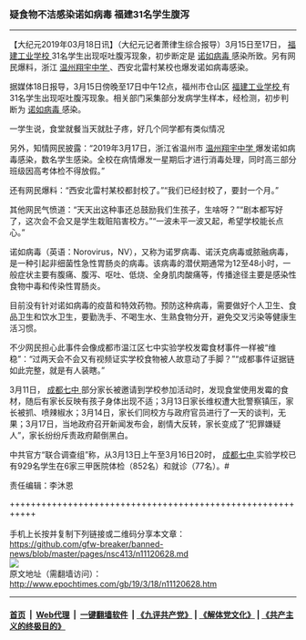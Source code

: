 ### 疑食物不洁感染诺如病毒 福建31名学生腹泻
------------------------

<p>
 【大纪元2019年03月18日讯】（大纪元记者萧律生综合报导）3月15日至17日，
 <a href="http://www.epochtimes.com/gb/tag/%E7%A6%8F%E5%BB%BA%E5%B7%A5%E4%B8%9A%E5%AD%A6%E6%A0%A1.html">
  福建工业学校
 </a>
 31名学生出现呕吐腹泻现象，初步断定是
 <a href="http://www.epochtimes.com/gb/tag/%E8%AF%BA%E5%A6%82%E7%97%85%E6%AF%92.html">
  诺如病毒
 </a>
 感染所致。另有网民爆料，浙江
 <a href="http://www.epochtimes.com/gb/tag/%E6%B8%A9%E5%B7%9E%E7%BF%94%E5%AE%87%E4%B8%AD%E5%AD%A6.html">
  温州翔宇中学
 </a>
 、西安北雷村某校也爆发诺如病毒感染。
</p>
<p>
 据媒体18日报导，3月15日傍晚至17日中午12点，福州市仓山区
 <a href="http://www.epochtimes.com/gb/tag/%E7%A6%8F%E5%BB%BA%E5%B7%A5%E4%B8%9A%E5%AD%A6%E6%A0%A1.html">
  福建工业学校
 </a>
 有31名学生出现呕吐腹泻现象。相关部门采集部分发病学生样本，经检测，初步判断为
 <a href="http://www.epochtimes.com/gb/tag/%E8%AF%BA%E5%A6%82%E7%97%85%E6%AF%92.html">
  诺如病毒
 </a>
 感染。
</p>
<p>
 一学生说，食堂就餐当天就肚子疼，好几个同学都有类似情况
</p>
<p>
 另外，知情网民披露：“2019年3月17日，浙江省温州市
 <a href="http://www.epochtimes.com/gb/tag/%E6%B8%A9%E5%B7%9E%E7%BF%94%E5%AE%87%E4%B8%AD%E5%AD%A6.html">
  温州翔宇中学
 </a>
 爆发诺如病毒感染，数名学生感染。全校在病情爆发一星期后才进行消毒处理，同时高三部分班级因高考体检不得放假。”
</p>
<p>
 还有网民爆料：“西安北雷村某校都封校了。”“我们已经封校了，要封一个月。”
</p>
<p>
 其他网民气愤道：“天天出这种事还总鼓励我们生孩子，生啥呀？”“剧本都写好了，这次会不会又是学生栽赃陷害校方。”“一波未平一波又起，希望学校能长点心。”
</p>
<p>
 诺如病毒（英语：Norovirus，NV），又称为诺罗病毒、诺沃克病毒或脓融病毒，是一种引起非细菌性急性胃肠炎的病毒。该病毒的潜伏期通常为12至48小时，一般症状主要有腹痛、腹泻、呕吐、低烧、全身肌肉酸痛等，传播途径主要是感染性食物中毒和传染性胃肠炎。
</p>
<p>
 目前没有针对诺如病毒的疫苗和特效药物。预防这种病毒，需要做好个人卫生、食品卫生和饮水卫生，要勤洗手、不喝生水、生熟食物分开，避免交叉污染等健康生活习惯。
</p>
<p>
 不少网民担心此事件会像成都市温江区七中实验学校发霉食材事件一样被“维稳”：“过两天会不会又有视频证实学校食物被人故意动了手脚？”“成都事件证据链如此完整，就是有人装瞎。”
</p>
<p>
 3月11日，
 <a href="http://www.epochtimes.com/gb/tag/%E6%88%90%E9%83%BD%E4%B8%83%E4%B8%AD.html">
  成都七中
 </a>
 部分家长被邀请到学校参加活动时，发现食堂使用发霉的食材，随后有家长反映有孩子身体出现不适；3月13日家长维权遭大批警察镇压，家长被抓、喷辣椒水；3月14日，家长们同校方与政府官员进行了一天的谈判，无果；3月17日，当地政府召开新闻发布会，剧情大反转，家长变成了“犯罪嫌疑人”，家长纷纷斥责政府颠倒黑白。
</p>
<p>
 中共官方“联合调查组”称，从3月13日上午至3月16日20时，
 <a href="http://www.epochtimes.com/gb/tag/%E6%88%90%E9%83%BD%E4%B8%83%E4%B8%AD.html">
  成都七中
 </a>
 实验学校已有929名学生在6家三甲医院体检（852名）和就诊（77名）。#
</p>
<p>
 责任编辑：李沐恩
</p>
<p>
</p>

+++++++++++++++++++++++++++++++++++++++++++++++++++++++++++<br/><br/>
手机上长按并复制下列链接或二维码分享本文章：<br/>
https://github.com/gfw-breaker/banned-news/blob/master/pages/nsc413/n11120628.md <br/>
<a href='https://github.com/gfw-breaker/banned-news/blob/master/pages/nsc413/n11120628.md'><img src='https://github.com/gfw-breaker/banned-news/blob/master/pages/nsc413/n11120628.md.png'/></a> <br/>
原文地址（需翻墙访问）：http://www.epochtimes.com/gb/19/3/18/n11120628.htm


------------------------
#### [首页](https://github.com/gfw-breaker/banned-news/blob/master/README.md) &nbsp;|&nbsp; [Web代理](https://github.com/labour-camp/helloworld) &nbsp;|&nbsp; [一键翻墙软件](https://github.com/gfw-breaker/nogfw/blob/master/README.md) &nbsp;| [《九评共产党》](https://github.com/gfw-breaker/9ping.md/blob/master/README.md#九评之一评共产党是什么) | [《解体党文化》](https://github.com/gfw-breaker/jtdwh.md/blob/master/README.md) | [《共产主义的终极目的》](https://github.com/gfw-breaker/gczydzjmd.md/blob/master/README.md)

